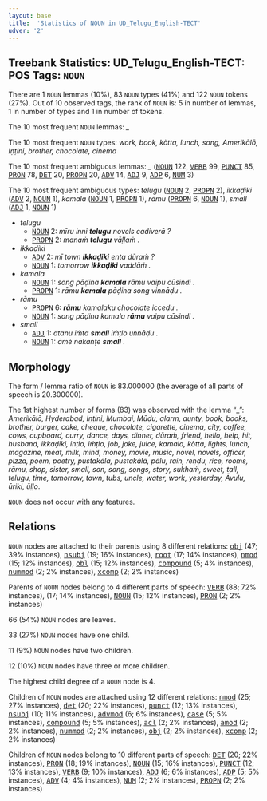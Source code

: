 ```yaml
---
layout: base
title:  'Statistics of NOUN in UD_Telugu_English-TECT'
udver: '2'
---
```


## Treebank Statistics: UD_Telugu_English-TECT: POS Tags: `NOUN`

There are 1 `NOUN` lemmas (10%), 83 `NOUN` types (41%) and 122 `NOUN` tokens (27%).
Out of 10 observed tags, the rank of `NOUN` is: 5 in number of lemmas, 1 in number of types and 1 in number of tokens.

The 10 most frequent `NOUN` lemmas: <em>_</em>

The 10 most frequent `NOUN` types:  <em>work, book, kòtta, lunch, song, Amerikālō, Iṇṭini, brother, chocolate, cinema</em>

The 10 most frequent ambiguous lemmas: <em>_</em> (<tt><a href="qte_tect-pos-NOUN.html">NOUN</a></tt> 122, <tt><a href="qte_tect-pos-VERB.html">VERB</a></tt> 99, <tt><a href="qte_tect-pos-PUNCT.html">PUNCT</a></tt> 85, <tt><a href="qte_tect-pos-PRON.html">PRON</a></tt> 78, <tt><a href="qte_tect-pos-DET.html">DET</a></tt> 20, <tt><a href="qte_tect-pos-PROPN.html">PROPN</a></tt> 20, <tt><a href="qte_tect-pos-ADV.html">ADV</a></tt> 14, <tt><a href="qte_tect-pos-ADJ.html">ADJ</a></tt> 9, <tt><a href="qte_tect-pos-ADP.html">ADP</a></tt> 6, <tt><a href="qte_tect-pos-NUM.html">NUM</a></tt> 3)

The 10 most frequent ambiguous types:  <em>telugu</em> (<tt><a href="qte_tect-pos-NOUN.html">NOUN</a></tt> 2, <tt><a href="qte_tect-pos-PROPN.html">PROPN</a></tt> 2), <em>ikkaḍiki</em> (<tt><a href="qte_tect-pos-ADV.html">ADV</a></tt> 2, <tt><a href="qte_tect-pos-NOUN.html">NOUN</a></tt> 1), <em>kamala</em> (<tt><a href="qte_tect-pos-NOUN.html">NOUN</a></tt> 1, <tt><a href="qte_tect-pos-PROPN.html">PROPN</a></tt> 1), <em>rāmu</em> (<tt><a href="qte_tect-pos-PROPN.html">PROPN</a></tt> 6, <tt><a href="qte_tect-pos-NOUN.html">NOUN</a></tt> 1), <em>small</em> (<tt><a href="qte_tect-pos-ADJ.html">ADJ</a></tt> 1, <tt><a href="qte_tect-pos-NOUN.html">NOUN</a></tt> 1)


* <em>telugu</em>
  * <tt><a href="qte_tect-pos-NOUN.html">NOUN</a></tt> 2: <em>mīru inni <b>telugu</b> novels cadiverā ?</em>
  * <tt><a href="qte_tect-pos-PROPN.html">PROPN</a></tt> 2: <em>manaṁ <b>telugu</b> vāḷḷaṁ .</em>
* <em>ikkaḍiki</em>
  * <tt><a href="qte_tect-pos-ADV.html">ADV</a></tt> 2: <em>mī town <b>ikkaḍiki</b> enta dūraṁ ?</em>
  * <tt><a href="qte_tect-pos-NOUN.html">NOUN</a></tt> 1: <em>tomorrow <b>ikkaḍiki</b> vaddāṁ .</em>
* <em>kamala</em>
  * <tt><a href="qte_tect-pos-NOUN.html">NOUN</a></tt> 1: <em>song pāḍina <b>kamala</b> rāmu vaipu cūsindi .</em>
  * <tt><a href="qte_tect-pos-PROPN.html">PROPN</a></tt> 1: <em>rāmu <b>kamala</b> pāḍina song vinnāḍu .</em>
* <em>rāmu</em>
  * <tt><a href="qte_tect-pos-PROPN.html">PROPN</a></tt> 6: <em><b>rāmu</b> kamalaku chocolate icceḍu .</em>
  * <tt><a href="qte_tect-pos-NOUN.html">NOUN</a></tt> 1: <em>song pāḍina kamala <b>rāmu</b> vaipu cūsindi .</em>
* <em>small</em>
  * <tt><a href="qte_tect-pos-ADJ.html">ADJ</a></tt> 1: <em>atanu iṁta <b>small</b> iṁṭlo unnāḍu .</em>
  * <tt><a href="qte_tect-pos-NOUN.html">NOUN</a></tt> 1: <em>āmè nākanṭe <b>small</b> .</em>

## Morphology

The form / lemma ratio of `NOUN` is 83.000000 (the average of all parts of speech is 20.300000).

The 1st highest number of forms (83) was observed with the lemma “_”: <em>Amerikālō, Hyderabad, Iṇṭini, Mumbai, Mūḍu, alarm, aunty, book, books, brother, burger, cake, cheque, chocolate, cigarette, cinema, city, coffee, cows, cupboard, curry, dance, days, dinner, dūraṁ, friend, hello, help, hit, husband, ikkaḍiki, inṭlo, iṁṭlo, job, joke, juice, kamala, kòtta, lights, lunch, magazine, meat, milk, mind, money, movie, music, novel, novels, officer, pizza, poem, poetry, pustakāla, pustakālā, pālu, rain, reṇḍu, rice, rooms, rāmu, shop, sister, small, son, song, songs, story, sukhaṁ, sweet, tall, telugu, time, tomorrow, town, tubs, uncle, water, work, yesterday, Āvulu, ūriki, ūḷḷo</em>.

`NOUN` does not occur with any features.


## Relations

`NOUN` nodes are attached to their parents using 8 different relations: <tt><a href="qte_tect-dep-obj.html">obj</a></tt> (47; 39% instances), <tt><a href="qte_tect-dep-nsubj.html">nsubj</a></tt> (19; 16% instances), <tt><a href="qte_tect-dep-root.html">root</a></tt> (17; 14% instances), <tt><a href="qte_tect-dep-nmod.html">nmod</a></tt> (15; 12% instances), <tt><a href="qte_tect-dep-obl.html">obl</a></tt> (15; 12% instances), <tt><a href="qte_tect-dep-compound.html">compound</a></tt> (5; 4% instances), <tt><a href="qte_tect-dep-nummod.html">nummod</a></tt> (2; 2% instances), <tt><a href="qte_tect-dep-xcomp.html">xcomp</a></tt> (2; 2% instances)

Parents of `NOUN` nodes belong to 4 different parts of speech: <tt><a href="qte_tect-pos-VERB.html">VERB</a></tt> (88; 72% instances),  (17; 14% instances), <tt><a href="qte_tect-pos-NOUN.html">NOUN</a></tt> (15; 12% instances), <tt><a href="qte_tect-pos-PRON.html">PRON</a></tt> (2; 2% instances)

66 (54%) `NOUN` nodes are leaves.

33 (27%) `NOUN` nodes have one child.

11 (9%) `NOUN` nodes have two children.

12 (10%) `NOUN` nodes have three or more children.

The highest child degree of a `NOUN` node is 4.

Children of `NOUN` nodes are attached using 12 different relations: <tt><a href="qte_tect-dep-nmod.html">nmod</a></tt> (25; 27% instances), <tt><a href="qte_tect-dep-det.html">det</a></tt> (20; 22% instances), <tt><a href="qte_tect-dep-punct.html">punct</a></tt> (12; 13% instances), <tt><a href="qte_tect-dep-nsubj.html">nsubj</a></tt> (10; 11% instances), <tt><a href="qte_tect-dep-advmod.html">advmod</a></tt> (6; 6% instances), <tt><a href="qte_tect-dep-case.html">case</a></tt> (5; 5% instances), <tt><a href="qte_tect-dep-compound.html">compound</a></tt> (5; 5% instances), <tt><a href="qte_tect-dep-acl.html">acl</a></tt> (2; 2% instances), <tt><a href="qte_tect-dep-amod.html">amod</a></tt> (2; 2% instances), <tt><a href="qte_tect-dep-nummod.html">nummod</a></tt> (2; 2% instances), <tt><a href="qte_tect-dep-obj.html">obj</a></tt> (2; 2% instances), <tt><a href="qte_tect-dep-xcomp.html">xcomp</a></tt> (2; 2% instances)

Children of `NOUN` nodes belong to 10 different parts of speech: <tt><a href="qte_tect-pos-DET.html">DET</a></tt> (20; 22% instances), <tt><a href="qte_tect-pos-PRON.html">PRON</a></tt> (18; 19% instances), <tt><a href="qte_tect-pos-NOUN.html">NOUN</a></tt> (15; 16% instances), <tt><a href="qte_tect-pos-PUNCT.html">PUNCT</a></tt> (12; 13% instances), <tt><a href="qte_tect-pos-VERB.html">VERB</a></tt> (9; 10% instances), <tt><a href="qte_tect-pos-ADJ.html">ADJ</a></tt> (6; 6% instances), <tt><a href="qte_tect-pos-ADP.html">ADP</a></tt> (5; 5% instances), <tt><a href="qte_tect-pos-ADV.html">ADV</a></tt> (4; 4% instances), <tt><a href="qte_tect-pos-NUM.html">NUM</a></tt> (2; 2% instances), <tt><a href="qte_tect-pos-PROPN.html">PROPN</a></tt> (2; 2% instances)

